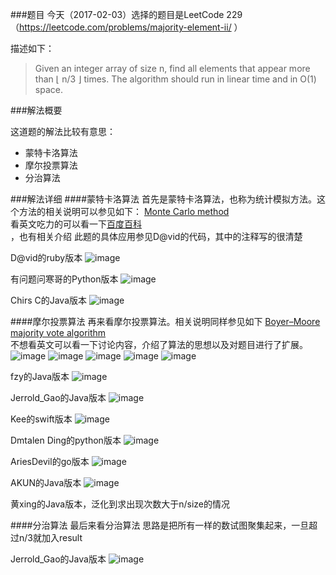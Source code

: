 ###题目
今天（2017-02-03）选择的题目是LeetCode 229（https://leetcode.com/problems/majority-element-ii/ ）

描述如下：
> Given an integer array of size n, find all elements that appear more than ⌊ n/3 ⌋ times.
> The algorithm should run in linear time and in O(1) space.

###解法概要

这道题的解法比较有意思：
* 蒙特卡洛算法
* 摩尔投票算法
* 分治算法

###解法详细
####蒙特卡洛算法
首先是蒙特卡洛算法，也称为统计模拟方法。这个方法的相关说明可以参见如下：
[Monte Carlo method](https://en.wikipedia.org/wiki/Monte_Carlo_method)<br />
看英文吃力的可以看一下[百度百科](http://baike.baidu.com/link?url=i5eE5zAbi9PdA9xiFpU7NdAGr0ezkky4LTuWgdA-sMXj-G7oB3gAvYg-84oHKcHSL_iIclv22oR7UUSwsLw2QsF8uSlAjsollJtOvAUwweCmNO1JjAQtlIctpTld5oeRWRnwTt4Ck1l7iSpJOUa8uk3wGgBrJv_6y_UbuHVnXkrLdjwsVUq7YciUJwdQtMhY-9KOxrgM7pKvPaxuxKDaKJpJ9-LGZw__IaN3S3e-8yGhe737mdwDr050ssshzbR80Nm1mRwy2zsTEi6WQ4vNNq)<br />，也有相关介绍
此题的具体应用参见D@vid的代码，其中的注释写的很清楚

D@vid的ruby版本
 ![image](https://github.com/M-renard/daily_algorithm/blob/master/leetcodes/229/image/david_MonteCarlo_ruby.jpeg)

有问题问寒哥的Python版本
 ![image](https://github.com/M-renard/daily_algorithm/blob/master/leetcodes/229/image/%E6%9C%89%E9%97%AE%E9%A2%98%E9%97%AE%E5%AF%92%E5%93%A5_MonteCarlo_python.jpeg)

Chirs C的Java版本
 ![image](https://github.com/M-renard/daily_algorithm/blob/master/leetcodes/229/image/Chirs%20C_MonteCarlo_java.jpeg)

####摩尔投票算法
再来看摩尔投票算法。相关说明同样参见如下
[Boyer–Moore majority vote algorithm](https://en.wikipedia.org/wiki/Boyer–Moore_majority_vote_algorithm)<br />
不想看英文可以看一下讨论内容，介绍了算法的思想以及对题目进行了扩展。
 ![image](https://github.com/M-renard/daily_algorithm/blob/master/leetcodes/229/image/WechatIMG29.jpeg)
 ![image](https://github.com/M-renard/daily_algorithm/blob/master/leetcodes/229/image/WechatIMG30.jpeg)
 ![image](https://github.com/M-renard/daily_algorithm/blob/master/leetcodes/229/image/WechatIMG31.jpeg)
 ![image](https://github.com/M-renard/daily_algorithm/blob/master/leetcodes/229/image/WechatIMG32.jpeg)
 ![image](https://github.com/M-renard/daily_algorithm/blob/master/leetcodes/229/image/WechatIMG33.jpeg)

fzy的Java版本
 ![image](https://github.com/M-renard/daily_algorithm/blob/master/leetcodes/229/image/fzy_Moore_java.jpeg?raw=true)

Jerrold_Gao的Java版本
 ![image](https://github.com/M-renard/daily_algorithm/blob/master/leetcodes/229/image/JerroleGao_Moore_java.jpeg)

Kee的swift版本
 ![image](https://github.com/M-renard/daily_algorithm/blob/master/leetcodes/229/image/Kee_Moore_swift.jpg)

Dmtalen Ding的python版本
 ![image](https://github.com/M-renard/daily_algorithm/blob/master/leetcodes/229/image/Dmtalen%20Ding_Moore_swift.jpg)

AriesDevil的go版本
 ![image](https://github.com/M-renard/daily_algorithm/blob/master/leetcodes/229/image/AriesDevil_Moore_go.jpg)

AKUN的Java版本
 ![image](https://github.com/M-renard/daily_algorithm/blob/master/leetcodes/229/image/AKUN_Moore_java.jpeg)

黄xing的Java版本，泛化到求出现次数大于n/size的情况

####分治算法
最后来看分治算法
思路是把所有一样的数试图聚集起来，一旦超过n/3就加入result

Jerrold_Gao的Java版本
 ![image](https://github.com/M-renard/daily_algorithm/blob/master/leetcodes/229/image/JerroleGao_%E5%88%86%E6%B2%BB%E6%B3%95_java.jpeg)